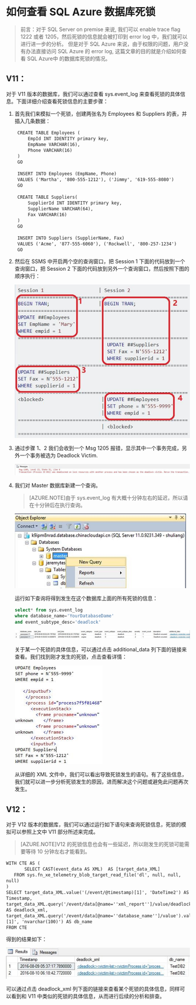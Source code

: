 <properties 
	pageTitle="如何查看 SQL Azure 数据库死锁 (DB POD)" 
	description="如何查看 SQL Azure 数据库死锁 (DB POD)" 
	services="sql-database" 
	documentationCenter="" 
	authors=""
	manager="" 
	editor=""/>
<tags ms.service="sql-database-aog" ms.date="" wacn.date="11/30/2016"/>
# 如何查看 SQL Azure 数据库死锁

>前言：对于 SQL Server on premise 来说, 我们可以 enable trace flag 1222 或者 1205，然后死锁的信息就会被打印到 error log 中，我们就可以进行进一步的分析。
但是对于 SQL Azure 来说，由于权限的问题，用户没有办法直接访问 SQL Azure 的 error log, 这篇文章的目的就是介绍如何查看 SQL Azure中 的数据库死锁的情况。


## V11：
对于 V11 版本的数据库，我们可以通过查看 sys.event_log 来查看死锁的具体信息。下面详细介绍查看死锁信息的主要步骤：

1. 首先我们来模拟一个死锁，创建两张名为 Employees 和 Suppliers 的表，并插入几条数据：


		CREATE TABLE Employees (
		    EmpId INT IDENTITY primary key,
		    EmpName VARCHAR(16),
		    Phone VARCHAR(16)
		)
		GO
		
		INSERT INTO Employees (EmpName, Phone)
		VALUES ('Martha', '800-555-1212'), ('Jimmy', '619-555-8080')
		GO
		
		CREATE TABLE Suppliers(
		    SupplierId INT IDENTITY primary key,
		    SupplierName VARCHAR(64),
		    Fax VARCHAR(16)
		)
		GO
		
		INSERT INTO Suppliers (SupplierName, Fax)
		VALUES ('Acme', '877-555-6060'), ('Rockwell', '800-257-1234')
		GO


2. 然后在 SSMS 中开启两个空的查询窗口，把 Session 1 下面的代码放到一个查询窗口，把 Session 2 下面的代码放到另外一个查询窗口，然后按照下图的顺序执行：


	![](./media/aog-sql-database-troubleshot-dead-lock/v11-1.jpg)


3. 通过步骤 1、2 我们会收到一个 Msg 1205 报错，显示其中一个事务完成，另外一个事务被选为 Deadlock Victim.

	![](./media/aog-sql-database-troubleshot-dead-lock/v11-2.jpg)

4. 我们对 Master 数据库新建一个查询。  
	>[AZURE.NOTE]由于 sys.event_log 有大概十分钟左右的延迟，所以请在十分钟后在执行查询。

	![](./media/aog-sql-database-troubleshot-dead-lock/v11-3.jpg)

	运行如下查询将得到发生在这个数据库上面的所有死锁的信息：

	```sql
	select* from sys.event_log
	where database_name='YourDatabaseDame' 
	and event_subtype_desc='deadlock'
	```


	![](./media/aog-sql-database-troubleshot-dead-lock/v11-4.jpg)

	关于某一个死锁的具体信息，可以通过点击 additional_data 列下面的链接来查看。我们找到刚才发生的死锁，点击查看详情：


	![](./media/aog-sql-database-troubleshot-dead-lock/v11-5.jpg)

	从详细的 XML 文件中，我们可以看出导致死锁发生的语句。有了这些信息，我们就可以进一步分析死锁发生的原因，进而解决这个问题或避免此问题再次发生。

## V12：

对于 V12 版本的数据库，我们可以通过运行如下语句来查询死锁信息，死锁的模拟可以参照上文中 V11 部分所述来完成。

>[AZURE.NOTE]V12 的死锁信息也会有一些延迟，所以刚发生的死锁可能需要等待 10 分钟左右才能看到。


	WITH CTE AS (
	       SELECT CAST(event_data AS XML)  AS [target_data_XML] 
	   FROM sys.fn_xe_telemetry_blob_target_read_file('dl', null, null, null)
	)
	SELECT target_data_XML.value('(/event/@timestamp)[1]', 'DateTime2') AS Timestamp,
	target_data_XML.query('/event/data[@name=''xml_report'']/value/deadlock') AS deadlock_xml,
	target_data_XML.query('/event/data[@name=''database_name'']/value').value('(/value)[1]', 'nvarchar(100)') AS db_name
	FROM CTE 

得到的结果如下：

![](./media/aog-sql-database-troubleshot-dead-lock/v12-1.jpg)

可以通过点击 deadlock_xml 列下面的链接来查看某个死锁的具体信息，同样可以看到和 V11 中类似的死锁的具体信息，从而进行后续的分析和排查。



